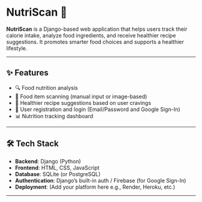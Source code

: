 # NutriScan 🍎

**NutriScan** is a Django-based web application that helps users track their calorie intake, analyze food ingredients, and receive healthier recipe suggestions. It promotes smarter food choices and supports a healthier lifestyle.

---

## ✨ Features

- 🔍 Food nutrition analysis
- 📸 Food item scanning (manual input or image-based)
- 🥗 Healthier recipe suggestions based on user cravings
- 🔐 User registration and login (Email/Password and Google Sign-In)
- 📊 Nutrition tracking dashboard

---

## 🛠 Tech Stack

- **Backend**: Django (Python)
- **Frontend**: HTML, CSS, JavaScript
- **Database**: SQLite (or PostgreSQL)
- **Authentication**: Django’s built-in auth / Firebase (for Google Sign-In)
- **Deployment**: (Add your platform here e.g., Render, Heroku, etc.)

---
